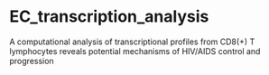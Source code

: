 # EC_transcription_analysis
A computational analysis of transcriptional profiles from CD8(+) T lymphocytes reveals potential mechanisms of HIV/AIDS control and progression
